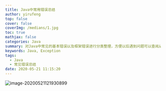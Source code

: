 ```yaml
---
title: Java中常用错误总结
author: yirufeng
top: false
cover: false
coverImg: /medians/1.jpg
toc: true
mathjax: false
categories: Java
summary: 对Java中常见的基本错误以及框架错误进行分类整理，方便以后遇到问题可以查阅从而提高开发效率
keywords: Java, Exception
tags:
  - Java
  - 常见错误总结
date: 2020-05-21 11:15:20
---
```


![image-20200521121930899](https://gitee.com/yirufeng/images/raw/master/img/image-20200521121930899.png)


